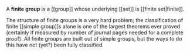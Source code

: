 A **finite group** is a [[group]] whose underlying [[set]] is [[finite set|finite]].

The structure of finite groups is a very hard problem; the classification of finite [[simple group]]s alone is one of the largest theorems ever proved (certainly if measured by number of journal pages needed for a complete proof).  All finite groups are built out of simple groups, but the ways to do this have not (yet?) been fully classified.